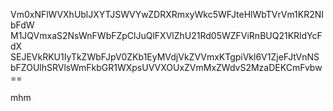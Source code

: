 Vm0xNFlWVXhUblJXYTJSWVYwZDRXRmxyWkc5WFJteHlWbTVrVm1KR2NIbFdW
M1JQVmxaS2NsWnFWbFZpClJuQlFXVlZhU21Rd05WZFViRnBUQ21KRldYcFdX
SEJEVkRKU1IyTkZWbFJpV0ZKb1EyMVdjVkZVVmxKTgpiVkl6V1ZjeFJtVnNS
bFZOUlhSRVlsWmFkbGR1WXpsUVVXOUxZVmMxZWdvS2MzaDEKCmFvbw==

mhm